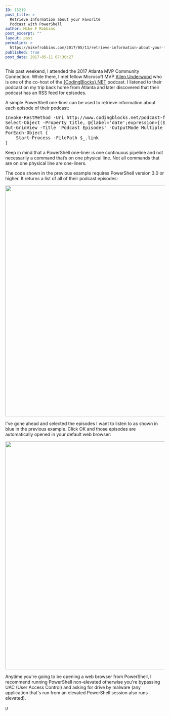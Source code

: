 ```yaml
---
ID: 15219
post_title: >
  Retrieve Information about your Favorite
  Podcast with PowerShell
author: Mike F Robbins
post_excerpt: ""
layout: post
permalink: >
  https://mikefrobbins.com/2017/05/11/retrieve-information-about-your-favorite-podcast-with-powershell/
published: true
post_date: 2017-05-11 07:30:27
---
```

This past weekend, I attended the 2017 Atlanta MVP Community Connection. While there, I met fellow Microsoft MVP <a href="https://twitter.com/theallenu" target="_blank" rel="noopener noreferrer">Allen Underwood</a> who is one of the co-host of the <a href="http://www.codingblocks.net/" target="_blank" rel="noopener noreferrer">{CodingBlocks}.NET</a> podcast. I listened to their podcast on my trip back home from Atlanta and later discovered that their podcast has an RSS feed for episodes.

A simple PowerShell one-liner can be used to retrieve information about each episode of their podcast:
<pre class="lang:ps decode:true ">Invoke-RestMethod -Uri http://www.codingblocks.net/podcast-feed.xml |
Select-Object -Property title, @{label='date';expression={($_.PubDate -as [datetime]).ToShortDateString()}}, link |
Out-GridView -Title 'Podcast Episodes' -OutputMode Multiple |
ForEach-Object {
    Start-Process -FilePath $_.link
}</pre>
Keep in mind that a PowerShell one-liner is one continuous pipeline and not necessarily a command that’s on one physical line. Not all commands that are on one physical line are one-liners.

The code shown in the previous example requires PowerShell version 3.0 or higher. It returns a list of all of their podcast episodes:

<a href="http://mikefrobbins.com/wp-content/uploads/2017/05/podcast-rssfeed1b.png"><img class="alignnone size-full wp-image-15223" src="http://mikefrobbins.com/wp-content/uploads/2017/05/podcast-rssfeed1b.png" alt="" width="858" height="730" /></a>

I've gone ahead and selected the episodes I want to listen to as shown in blue in the previous example. Click OK and those episodes are automatically opened in your default web browser:

<a href="http://mikefrobbins.com/wp-content/uploads/2017/05/podcast-rssfeed2a.png"><img class="alignnone size-full wp-image-15221" src="http://mikefrobbins.com/wp-content/uploads/2017/05/podcast-rssfeed2a.png" alt="" width="859" height="721" /></a>

Anytime you're going to be opening a web browser from PowerShell, I recommend running PowerShell non-elevated otherwise you're bypassing UAC (User Access Control) and asking for drive by malware (any application that's run from an elevated PowerShell session also runs elevated).

µ